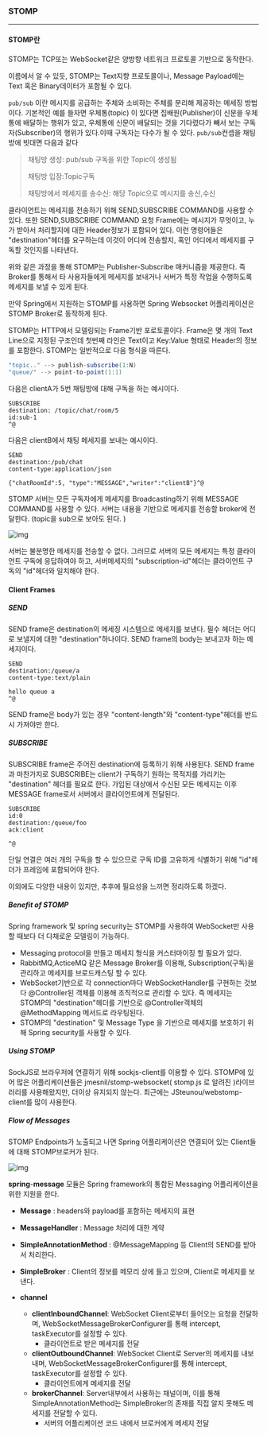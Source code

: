 ### STOMP

----

#### STOMP란

STOMP는 TCP또는 WebSocket같은 양방향 네트워크 프로토콜 기반으로 동작한다. 

이름에서 알 수 있듯, STOMP는 Text지향 프로토콜이나, Message Payload에는 Text 혹은 Binary데이터가 포함될 수 있다. 

`pub/sub` 이란 메시지를 공급하는 주체와 소비하는 주체를 분리해 제공하는 메세징 방법이다. 기본적인 예를 들자면 우체통(topic) 이 있다면 집배원(Publisher)이 신문을 우체통에 배달하는 행위가 있고, 우체통에 신문이 배달되는 것을 기다렸다가 빼서 보는 구독자(Subscriber)의 행위가 있다.이때 구독자는 다수가 될 수 있다. `pub/sub`컨셉을 채팅방에 빗대면 다음과 같다

>채팅방 생성: pub/sub 구독을 위한 Topic이 생성됨 
>
>채팅방 입장:Topic구독
>
>채팅방에서 메세지를 송수신: 해당 Topic으로 메시지를 송신,수신

클라이언트는 메세지를 전송하기 위해 SEND,SUBSCRIBE COMMAND를 사용할 수 있다. 또한 SEND,SUBSCRIBE COMMAND 요청 Frame에는 메시지가 무엇이고, 누가 받아서 처리할지에 대한 Header정보가 포함되어 있다. 이런 명령어들은 "destination"헤더를 요구하는데 이것이 어디에 전송할지, 혹인 어디에서 메세지를 구독할 것인지를 나타낸다. 

위와 같은 과정을 통해 STOMP는 Publisher-Subscribe 매커니즘을 제공한다. 즉 Broker를 통해서 타 사용자들에게 메세지를 보내거나 서버가 특정 작업을 수행하도록 메세지를 보낼 수 있게 된다. 

만약 Spring에서 지원하는 STOMP를 사용하면 Spring Websocket 어플리케이션은 STOMP Broker로 동작하게 된다. 

STOMP는 HTTP에서 모델링되는 Frame기반 포로토콜이다. Frame은 몇 개의 Text Line으로 지정된 구조인데 첫번째 라인은 Text이고 Key:Value 형태로 Header의 정보를 포함한다. STOMP는 일반적으로 다음 형식을 따른다. 

~~~java
"topic.." --> publish-subscribe(1:N)
"queue/" --> point-to-point(1:1)
~~~

다음은 clientA가 5번 채팅방에 대해 구독을 하는 예시이다. 

~~~
SUBSCRIBE
destination: /topic/chat/room/5
id:sub-1
^@
~~~

다음은 clientB에서 채팅 메세지를 보내는 예시이다. 

~~~
SEND 
destination:/pub/chat
content-type:application/json

{"chatRoomId":5, "type":"MESSAGE","writer":"clientB"}^@
~~~

STOMP 서버는 모든 구독자에게 메세지를 Broadcasting하기 위해 MESSAGE COMMAND를 사용할 수 있다. 서버는 내용을 기반으로 메세지를 전송할 broker에 전달한다. (topic을 sub으로 보아도 된다. )

![img](https://blog.kakaocdn.net/dn/c28XZO/btq2cX8trC2/pCkz1QsD4C9g2G9wKUQKo0/img.jpg)

서버는 불분명한 메세지를 전송할 수 없다. 그러므로 서버의 모든 메세지는 특정 클라이언트 구독에 응답하여야 하고, 서버메세지의 "subscription-id"헤더는 클라이언트 구독의 "id"헤더와 일치해야 한다. 

#### Client Frames

##### SEND

SEND frame은 destination의 메세징 시스템으로 메세지를 보낸다. 필수 헤더는 어디로 보낼지에 대한 "destination"하나이다. SEND frame의 body는 보내고자 하는 메세지이다. 

~~~
SEND
destination:/queue/a
content-type:text/plain

hello queue a
^@
~~~

SEND frame은 body가 있는 경우 "content-length"와 "content-type"헤더를 반드시 가져야만 한다. 

##### SUBSCRIBE

SUBSCRIBE frame은 주어진 destination에 등록하기 위해 사용된다. SEND frame과 마찬가지로 SUBSCRIBE는 client가 구독하기 원하는 목적지를 가리키는 "destination" 헤더를 필요로 한다. 가입된 대상에서 수신된 모든 메세지는 이후 MESSAGE frame로서 서버에서 클라이언트에게 전달된다. 

~~~
SUBSCRIBE
id:0
destination:/queue/foo
ack:client

^@
~~~

단일 연결은 여러 개의 구독을 할 수 있으므로 구독 ID를 고유하게 식별하기 위해 "id"헤더가 프레임에 포함되어야 한다. 

이외에도 다양한 내용이 있지만, 추후에 필요성을 느끼면 정리하도록 하겠다.

##### Benefit of STOMP

Spring framework 및 spring security는 STOMP를 사용하여 WebSocket만 사용할 때보다 더 다채로운 모델링이 가능하다. 

- Messaging protocol을 만들고 메세지 형식을 커스터마이징 할 필요가 있다. 
- RabbitMQ,ActiceMQ 같은 Message Broker를 이용해, Subscription(구독)을 관리하고 메세지를 브로드캐스팅 할 수 있다. 
- WebSocket기반으로 각 connection마다 WebSocketHandler를 구현하는 것보다 @Controller된 객체를 이용해 조직적으로 관리할 수 있다. 즉 메세지는 STOMP의 "destination"헤더를 기반으로 @Controller객체의 @MethodMapping 메서드로 라우팅된다. 
- STOMP의 "destination" 및 Message Type 을 기반으로 메세지를 보호하기 위해 Spring security를 사용할 수 있다. 

##### Using STOMP

SockJS로 브라우저에 연결하기 위해 sockjs-client를 이용할 수 있다. STOMP에 있어 많은 어플리케이션들은 jmesnil/stomp-websocket( stomp.js 로 알려진 )라이브러리를 사용해왔지만, 더이상 유지되지 않는다. 최근에는 JSteunou/webstomp-client를 많이 사용한다.

##### Flow of Messages

STOMP Endpoints가 노출되고 나면 Spring 어플리케이션은 연결되어 있는 Client들에 대해 STOMP브로커가 된다. 

![img](https://blog.kakaocdn.net/dn/HOTPn/btq2c29QThJ/WcP1GMTYDPMDrlDutl1aZk/img.png)

**spring**-**message** 모듈은 Spring framework의 통합된 Messaging 어플리케이션을 위한 지원을 한다.

- **Message** : headers와 payload를 포함하는 메세지의 표현

- **MessageHandler** : Message 처리에 대한 계약

- **SimpleAnnotationMethod** : @MessageMapping 등 Client의 SEND를 받아서 처리한다.

- **SimpleBroker** : Client의 정보를 메모리 상에 들고 있으며, Client로 메세지를 보낸다.

- **channel**  

  - **clientInboundChannel**: WebSocket Client로부터 들어오는 요청을 전달하며, WebSocketMessageBrokerConfigurer를 통해 intercept, taskExecutor를 설정할 수 있다. 
    - 클라이언트로 받은 메세지를 전달 
  - **clientOutboundChannel**: WebSocket Client로 Server의 메세지를 내보내며, WebSocketMessageBrokerConfigurer를 통해 intercept, taskExecutor를 설정할 수 있다. 
    - 클라이언트에게 메세지를 전달 
  - **brokerChannel**: Server내부에서 사용하는 채널이며, 이를 통해 SimpleAnnotationMethod는 SimpleBroker의 존재를 직접 알지 못해도 메세지를 전달할 수 있다. 
    - 서버의 어플리케이션 코드 내에서 브로커에게 메세지 전달

  



